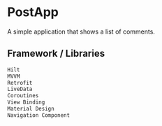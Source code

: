 # PostApp
A simple application that shows a list of comments.

## Framework / Libraries
```html
Hilt
MVVM
Retrofit
LiveData
Coroutines
View Binding
Material Design
Navigation Component
```
